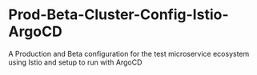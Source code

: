 # Prod-Beta-Cluster-Config-Istio-ArgoCD
A Production and Beta configuration for the test microservice ecosystem using Istio and setup to run with ArgoCD
